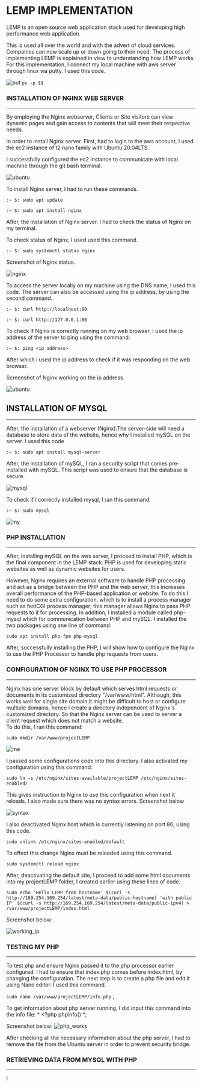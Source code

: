 # LEMP IMPLEMENTATION
LEMP is an open source web application stack  used for developing high performance web application. 


This is used all over the world and with the advert of cloud services. Companies can now scale up or down going to their need. The process of implementing LEMP is explained in view to understanding how LEMP works. For this implementation, I connect my local machine with aws server through linux via putty. I used this code.


![put](./image/pty.png)
`ps -p $$`


### INSTALLATION OF NGINX WEB SERVER
___

By employing the Nginx webserver, Clients or Site visitors can view dynamic pages and gain access to contents that will meet their respective needs.

In order to install Nginx server. First, had to login to the aws account, I used the ec2 instance of t2 nano family with Ubuntu 20.04LTS.

I successfully configured the ec2 instance to communicate with local machine through the git bash terminal. 

![ubuntu](./image/ubuntu.png)


To install Nginx server, I had to run these commands.

`:~ $: sudo apt update `

`:~ $: sudo apt install nginx`

After, the installation of Nginx server. I had to check the status of Nginx on my terminal.

To check status of Nginx, I used used this command.

`:~ $: sudo systemctl status nginx`

Screenshot of Nginx status.

![nginx](./image/nginx.png)

To access the server locally on my machine using the DNS name, I used this code. The server can also be accessed using the ip address, by using the second command.

`:~ $: curl http://localhost:80`

`:~ $: curl http://127.0.0.1:80`

To check if Nginx is correctly running on my web browser, I used the ip address of the server to ping using the command:

`:~ $: ping <ip address>`

After which i used the ip address to check if it was responding on the web browser. 

Screenshot of Nginx working on the ip address.

![ubuntu](./image/nginxs.png)


## INSTALLATION OF MYSQL 
___ 

After, the installation of a webserver (Nginx).The server-side will need a database to store data of the website, hence why I installed mySQL on the server. I used this code 

`:~ $: sudo apt install mysql-server`

After, the installation of mySQL, I ran a security script that comes pre-installed with mySQL. This script was used to ensure that the database is secure.

![mysql](./image/mysql.png)

To check if I correctly installed mysql, I ran this command. 

`:~ $: sudo mysql` 

![my](./image/mysqlst.png)

### PHP INSTALLATION
___ 

After, installing mySQL on the aws server, I proceed to install PHP, which is the final component in the LEMP stack. PHP is used for developing static websites as well as dynamic websites for users. 

However, Nginx requires an external software to handle PHP processing and act as a bridge between the PHP and the web server, this increases overall performance of the PHP-based application or website. To do this I need to do some extra configuration, which is to install a process manager such as fastCGI process manager; this manager allows Nginx to pass PHP requests to it for processing. In addition, I installed a module called php-mysql which for communication between PHP and mySQL. I installed the two packages using one line of command:

`sudo apt install php-fpm php-mysql`

After, successfully installing the PHP, I will show how to configure the Nginx to use the PHP Processor to handle php requests from users.

### CONFIGURATION OF NGINX TO USE PHP PROCESSOR
___

Nginx has one server block by default which serves html requests or documents in its customized directory "/var/www/html". Although, this works well for single site domain,it might be difficult to host or configure multiple domains, hence I create a directory independent of Nginx's customized directory. So that the Nginx server can be used to server a client request which does not match a website.  
To do this, I ran this command:

`sudo mkdir /var/www/projectLEMP`

![me](./image/suc.png)

I passed some configurations code into this directory. I also activated my configuration using this command:

`sudo ln -s /etc/nginx/sites-available/projectLEMP /etc/nginx/sites-enabled/`

This gives instruction to Nginx to use this configuration when next it reloads. I also made sure there was no syntax errors. 
Screenshot below

![syntax](./image/syn.png)

I also deactivated Nginx host which is currently listening on port 80, using this code.

`sudo unlink /etc/nginx/sites-enabled/default`

To effect this change Nginx must be reloaded  using this command.

`sudo systemctl reload nginx`

After, deactivating the default site, I proceed to add some html documents into my projectLEMP folder, I created earlier using these lines of code.

`sudo echo 'Hello LEMP from hostname' $(curl -s http://169.254.169.254/latest/meta-data/public-hostname) 'with public IP' $(curl -s http://169.254.169.254/latest/meta-data/public-ipv4) > /var/www/projectLEMP/index.html`

Screenshot below:

![working_ip](./image/wok.png)

### TESTING MY PHP
___


To test php and ensure Nginx passed it to the php processor earlier configured. I had to ensure that index.php comes before index.html, by changing the configuration. The next step is to create a php file and edit it using Nano editor. I used this command.

`sudo nano /var/www/projectLEMP/info.php` , 

To get information about php server running, I did input this command into the info file: * <?php phpinfo() *;

Screenshot below:
![php_works](./image/confsucess.png)

After checking all the necessary information about the php server, I had to remove the file from the Ubuntu server in order to prevent security bridge.

### RETRIEVING DATA FROM MYSQL WITH PHP
___

I 
